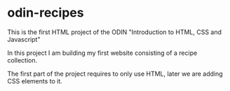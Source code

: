 # odin-recipes
This is the first HTML project of the ODIN "Introduction to HTML, CSS and Javascript"

In this project I am building my first website consisting of a recipe collection.

The first part of the project requires to only use HTML, later we are adding CSS elements to it.
